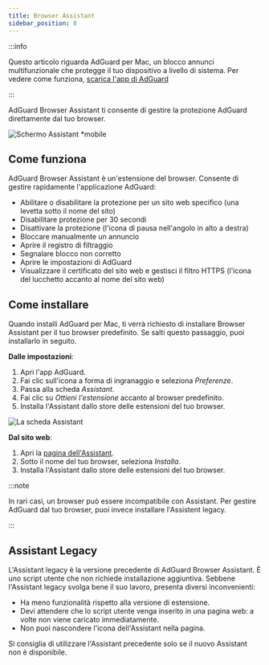 ```yaml
---
title: Browser Assistant
sidebar_position: 8
---
```


:::info

Questo articolo riguarda AdGuard per Mac, un blocco annunci multifunzionale che protegge il tuo dispositivo a livello di sistema. Per vedere come funziona, [scarica l'app di AdGuard](https://agrd.io/download-kb-adblock)

:::

AdGuard Browser Assistant ti consente di gestire la protezione AdGuard direttamente dal tuo browser.

![Schermo Assistant \*mobile](https://cdn.adtidy.org/content/kb/ad_blocker/mac/assistant_window.png)

## Come funziona

AdGuard Browser Assistant è un'estensione del browser. Consente di gestire rapidamente l'applicazione AdGuard:

- Abilitare o disabilitare la protezione per un sito web specifico (una levetta sotto il nome del sito)
- Disabilitare protezione per 30 secondi
- Disattivare la protezione (l'icona di pausa nell'angolo in alto a destra)
- Bloccare manualmente un annuncio
- Aprire il registro di filtraggio
- Segnalare blocco non corretto
- Aprire le impostazioni di AdGuard
- Visualizzare il certificato del sito web e gestisci il filtro HTTPS (l'icona del lucchetto accanto al nome del sito web)

## Come installare

Quando installi AdGuard per Mac, ti verrà richiesto di installare Browser Assistant per il tuo browser predefinito. Se salti questo passaggio, puoi installarlo in seguito.

**Dalle impostazioni**:

1. Apri l'app AdGuard.
2. Fai clic sull'icona a forma di ingranaggio e seleziona _Preferenze_.
3. Passa alla scheda _Assistant_.
4. Fai clic su _Ottieni l'estensione_ accanto al browser predefinito.
5. Installa l'Assistant dallo store delle estensioni del tuo browser.

![La scheda Assistant](https://cdn.adtidy.org/content/kb/ad_blocker/mac/assistant.png)

**Dal sito web**:

1. Apri la [pagina dell'Assistant](https://adguard.com/adguard-assistant/overview.html).
2. Sotto il nome del tuo browser, seleziona _Installa_.
3. Installa l'Assistant dallo store delle estensioni del tuo browser.

:::note

In rari casi, un browser può essere incompatibile con Assistant. Per gestire AdGuard dal tuo browser, puoi invece installare l'Assistent legacy.

:::

## Assistant Legacy

L'Assistant legacy è la versione precedente di AdGuard Browser Assistant. È uno script utente che non richiede installazione aggiuntiva. Sebbene l'Assistant legacy svolga bene il suo lavoro, presenta diversi inconvenienti:

- Ha meno funzionalità rispetto alla versione di estensione.
- Devi attendere che lo script utente venga inserito in una pagina web: a volte non viene caricato immediatamente.
- Non puoi nascondere l'icona dell'Assistant nella pagina.

Si consiglia di utilizzare l'Assistant precedente solo se il nuovo Assistant non è disponibile.
